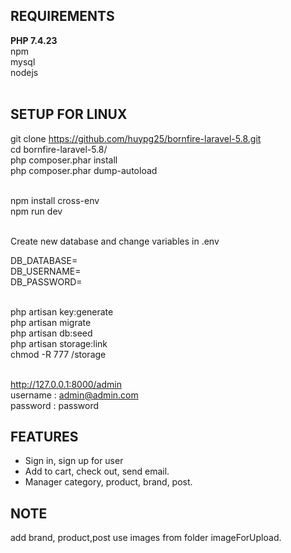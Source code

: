 
## REQUIREMENTS<br>

<strong>PHP 7.4.23 </strong><br>
npm<br>
mysql<br>
nodejs<br><br>





## SETUP FOR LINUX<br>

git clone https://github.com/huypg25/bornfire-laravel-5.8.git<br>
cd bornfire-laravel-5.8/<br>
php composer.phar install<br>
php composer.phar dump-autoload<br><br>

npm install cross-env<br>
npm run dev<br><br>

Create new database and change variables in .env<br>

DB_DATABASE=<br>
DB_USERNAME=<br>
DB_PASSWORD=<br><br>

php artisan key:generate<br>
php artisan migrate<br>
php artisan db:seed<br>
php artisan storage:link<br>
chmod -R 777 /storage <br><br>


http://127.0.0.1:8000/admin<br>
username : admin@admin.com<br>
password : password<br>

## FEATURES<br>
- Sign in, sign up for user
- Add to cart, check out, send email.
- Manager category, product, brand, post.
## NOTE<br>
add brand, product,post use images from folder imageForUpload.
